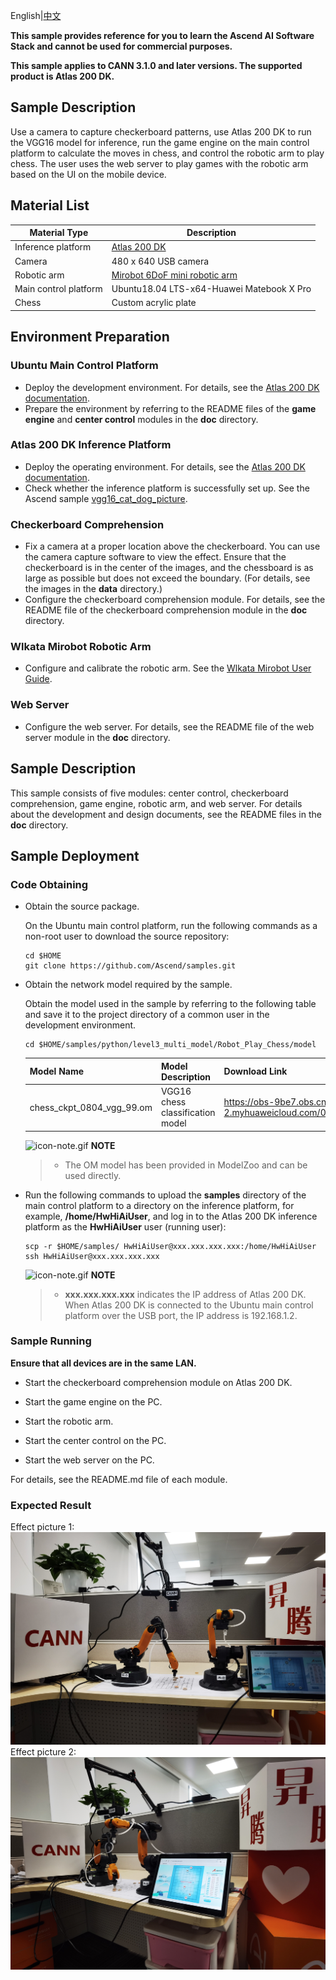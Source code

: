 English|[中文](README_CN.md)



**This sample provides reference for you to learn the Ascend AI Software Stack and cannot be used for commercial purposes.**

**This sample applies to CANN 3.1.0 and later versions. The supported product is Atlas 200 DK.**

## Sample Description
Use a camera to capture checkerboard patterns, use Atlas 200 DK to run the VGG16 model for inference, run the game engine on the main control platform to calculate the moves in chess, and control the robotic arm to play chess.
The user uses the web server to play games with the robotic arm based on the UI on the mobile device.

## Material List
| **Material Type**| **Description**                                                |
| ------------ | ------------------------------------------------------------ |
| Inference platform    | [Atlas 200 DK](https://www.hiascend.com/document/detail/en/Atlas200DKDeveloperKit/1013/environment/atlased_04_0001.html)|
| Camera      | 480 x 640 USB camera                                             |
| Robotic arm      | [Mirobot 6DoF mini robotic arm](https://www.wlkata.com/)|
| Main control platform    | Ubuntu18.04 LTS-x64-Huawei Matebook X Pro                    |
| Chess    | Custom acrylic plate                                                |

## Environment Preparation
### Ubuntu Main Control Platform
- Deploy the development environment. For details, see the [Atlas 200 DK documentation](https://www.hiascend.com/document/detail/en/Atlas200DKDeveloperKit/1013/environment/atlased_04_0001.html).
- Prepare the environment by referring to the README files of the **game engine** and **center control** modules in the **doc** directory.
### Atlas 200 DK Inference Platform
- Deploy the operating environment. For details, see the [Atlas 200 DK documentation](https://www.hiascend.com/document/detail/en/Atlas200DKDeveloperKit/1013/environment/atlased_04_0001.html).
- Check whether the inference platform is successfully set up. See the Ascend sample [vgg16_cat_dog_picture](https://gitee.com/ascend/samples/tree/master/python/level2_simple_inference/1_classification/vgg16_cat_dog_picture).
### Checkerboard Comprehension
- Fix a camera at a proper location above the checkerboard. You can use the camera capture software to view the effect. Ensure that the checkerboard is in the center of the images,
and the chessboard is as large as possible but does not exceed the boundary. (For details, see the images in the **data** directory.)
- Configure the checkerboard comprehension module. For details, see the README file of the checkerboard comprehension module in the **doc** directory.
### Wlkata Mirobot Robotic Arm
- Configure and calibrate the robotic arm. See the [Wlkata Mirobot User Guide](https://lin-nice.github.io/mirobot_gitbook/).
### Web Server
- Configure the web server. For details, see the README file of the web server module in the **doc** directory.

## Sample Description
This sample consists of five modules: center control, checkerboard comprehension, game engine, robotic arm, and web server. For details about the development and design documents, see the README files in the **doc** directory.

## Sample Deployment
### Code Obtaining
- Obtain the source package.

   On the Ubuntu main control platform, run the following commands as a non-root user to download the source repository:
    ```shell
    cd $HOME
    git clone https://github.com/Ascend/samples.git
    ```

- Obtain the network model required by the sample.

    Obtain the model used in the sample by referring to the following table and save it to the project directory of a common user in the development environment.
    ```shell
    cd $HOME/samples/python/level3_multi_model/Robot_Play_Chess/model
    ```
    
    | **Model Name**             | **Model Description**           | **Download Link**                                            |
    | ------------------------- | ----------------------- | ------------------------------------------------------------ |
    | chess_ckpt_0804_vgg_99.om | VGG16 chess classification model | https://obs-9be7.obs.cn-east-2.myhuaweicloud.com/003_Atc_Models/AE/ATC%20Model/robot_play_chess/chess_ckpt_0804_vgg_99.om |

    ![](https://images.gitee.com/uploads/images/2020/1106/160652_6146f6a4_5395865.gif "icon-note.gif") **NOTE** 
    
   > - The OM model has been provided in ModelZoo and can be used directly.
   
- Run the following commands to upload the **samples** directory of the main control platform to a directory on the inference platform, for example, **/home/HwHiAiUser**, and log in to the Atlas 200 DK inference platform as the **HwHiAiUser** user (running user):
  
    ```shell
    scp -r $HOME/samples/ HwHiAiUser@xxx.xxx.xxx.xxx:/home/HwHiAiUser
    ssh HwHiAiUser@xxx.xxx.xxx.xxx 
    ```
   
    ![](https://images.gitee.com/uploads/images/2020/1106/160652_6146f6a4_5395865.gif "icon-note.gif") **NOTE**   
    
    > - **xxx.xxx.xxx.xxx** indicates the IP address of Atlas 200 DK. When Atlas 200 DK is connected to the Ubuntu main control platform over the USB port, the IP address is 192.168.1.2.

### Sample Running

**Ensure that all devices are in the same LAN.**

- Start the checkerboard comprehension module on Atlas 200 DK.

- Start the game engine on the PC.
  
- Start the robotic arm.

- Start the center control on the PC.

- Start the web server on the PC.

For details, see the README.md file of each module.


### Expected Result
Effect picture 1:
![IMG_20210916_111621](./doc/IMG_20210916_111735.jpg)
Effect picture 2:
![IMG_20210916_111735](./doc/IMG_20210916_111621.jpg)